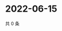 # 2022-06-15

共 0 条

<!-- BEGIN WEIBO -->
<!-- 最后更新时间 Wed Jun 15 2022 22:00:42 GMT+0800 (China Standard Time) -->

<!-- END WEIBO -->
